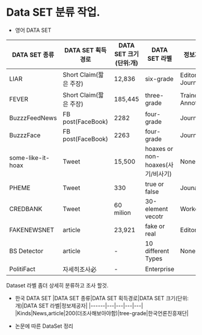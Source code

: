 # Data SET 분류 작업.

 * 영어 DATA SET 
 
|DATA SET 종류|DATA SET 획득경로|DATA SET 크기(단위:개)|DATA SET 라벨|정보제공자|
|------|---|---|---|---|
|LIAR|Short Claim(짧은 주장)|12,836|six-grade|Editor, Journalists|
|FEVER|Short Claim(짧은 주장)|185,445|three-grade|Trained Annotators|
|BuzzzFeedNews|FB post(FaceBook)|2282|four-grade|Journnalists|
|BuzzzFace|FB post(FaceBook)|2263|four-grade|Journnalists|
|some-like-it-hoax|Tweet|15,500|hoaxes or non-hoaxes(사기/비사기)|None|
|PHEME|Tweet|330|true or false|Jounarlists|
|CREDBANK|Tweet|60 milion|30-element vecotr|Workers|
|FAKENEWSNET|article|23,921|fake or real|Editors|
|BS Detector|article|-|10 different Types|None|
|PolitiFact|자세히조사必|-|Enterprise|

 Dataset 라벨 좀더 상세히 분류하고 조사 할것.
 
 * 한국 DATA SET 
|DATA SET 종류|DATA SET 획득경로|DATA SET 크기(단위:개)|DATA SET 라벨|정보제공자|
|------|---|---|---|---|
|Kinds|News,article|200(더조사해보아야함)|tree-grade|한국언론진흥재단| 
 
 * 논문에 따른 DataSet 정리
